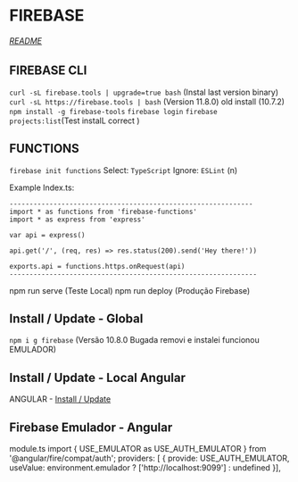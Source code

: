 # FIREBASE
###### [README](./../README.md)

## FIREBASE CLI
`curl -sL firebase.tools | upgrade=true bash` (Instal last version binary)
`curl -sL https://firebase.tools | bash` (Version 11.8.0) old install (10.7.2)
`npm install -g firebase-tools` 
`firebase login`
`firebase projects:list`(Test instalL correct )

## FUNCTIONS
`firebase init functions`
Select: `TypeScript`
Ignore: `ESLint` (n)

Example Index.ts:
```
-------------------------------------------------------------
import * as functions from 'firebase-functions'
import * as express from 'express'

var api = express()

api.get('/', (req, res) => res.status(200).send('Hey there!'))

exports.api = functions.https.onRequest(api)
--------------------------------------------------------------
```
npm run serve (Teste Local)
npm run deploy (Produção Firebase)

## Install / Update - Global
`npm i g firebase` (Versão 10.8.0 Bugada removi e instalei funcionou EMULADOR)



## Install / Update - Local Angular
ANGULAR - [Install / Update](../../front-app/.readme/angular.md) 

## Firebase Emulador - Angular
module.ts
import { USE_EMULATOR as USE_AUTH_EMULATOR } from '@angular/fire/compat/auth';
providers: [ { provide: USE_AUTH_EMULATOR, useValue: environment.emulador ? ['http://localhost:9099'] : undefined }],

